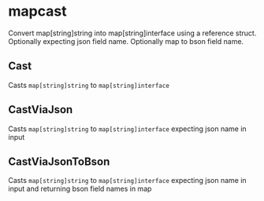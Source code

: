 # mapcast
Convert map[string]string into map[string]interface using a reference struct. Optionally expecting json field name. Optionally map to bson field name. 

## Cast
Casts `map[string]string` to `map[string]interface`

## CastViaJson
Casts `map[string]string` to `map[string]interface` expecting json name in input

## CastViaJsonToBson
Casts `map[string]string` to `map[string]interface` expecting json name in input and returning bson field names in map
